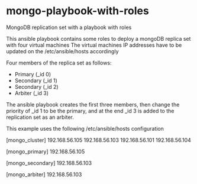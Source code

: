 # mongo-playbook-with-roles
MongoDB replication set with a playbook with roles

This ansible playbook contains some roles to deploy a mongoDB replica set with four virtual machines
The virtual machines IP addresses have to be updated on the /etc/ansible/hosts accordingly

Four members of the replica set as follows:
- Primary (_id 0)
- Secondary (_id 1)
- Secondary (_id 2)
- Arbiter (_id 3)

The ansible playbook creates the first three members, then change the priority of _id 1 to be the primary, and at the end _id 3 is added to the replication set as an arbiter.

This example uses the following /etc/ansible/hosts configuration

[mongo_cluster]
192.168.56.105
192.168.56.103
192.168.56.101
192.168.56.104

[mongo_primary]
192.168.56.105

[mongo_secondary]
192.168.56.103

[mongo_arbiter]
192.168.56.103
